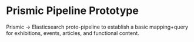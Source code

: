 # Prismic Pipeline Prototype

Prismic -> Elasticsearch proto-pipeline to establish a basic mapping+query for exhibitions, events, articles, and functional content.
